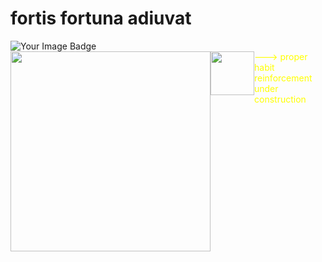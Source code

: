 # fortis fortuna adiuvat
  
<div>
<img src="https://tryhackme-badges.s3.amazonaws.com/Oasis.Cat.png" alt="Your Image Badge" />
  
<div style="display:flex;color:yellow;">
<img src="https://media0.giphy.com/media/v1.Y2lkPTc5MGI3NjExemFnOGp5Y2Flb2wxaDAydmxlYWs0dGdzbTc0MTd5amgzN2xzNDlqdCZlcD12MV9pbnRlcm5hbF9naWZfYnlfaWQmY3Q9Zw/13HBDT4QSTpveU/giphy.webp" width="320" />
  
  <img src="https://media.tenor.com/LR2p2oOvN6IAAAAM/spacefrogunion-newjeans-hanni.gif.webp" width="70">
  ---> proper habit reinforcement under construction
</div>
</div>
